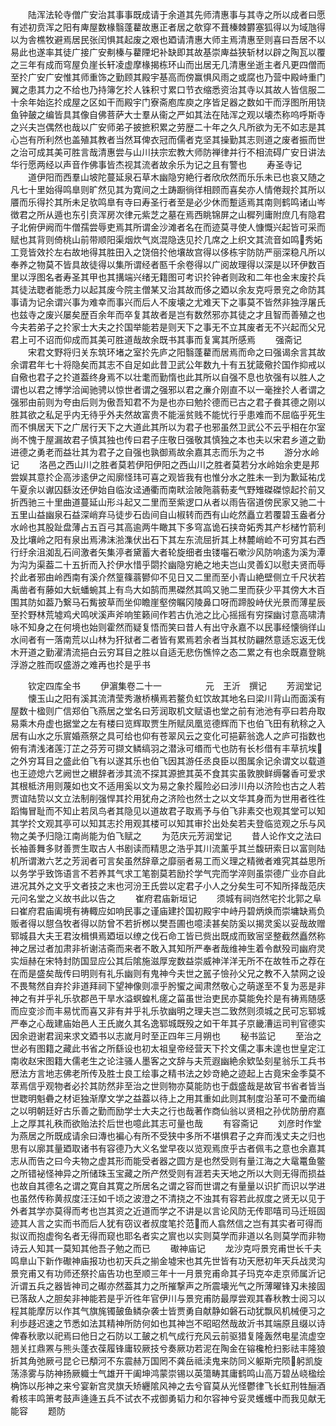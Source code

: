 <!-- { "loadSidebar": true } -->
　　陆浑法轮寺僧广安治其事事既成请于余道其先师清惠事与其寺之所以成者曰愿有述初贲浑之阳有庳屋数椽翳蓬藋故惠正者居之欹穿不葺榛棘欝塞狐得以为域虺得以为舎樵牧避焉居民张闰惧其起废之艰也廼请清惠大师主焉清惠至则喜曰吾居不以易此也遂率其徒广接广安刜榛与藋陻圯补缺即其故基崇庳益狭斩材以辟之陶瓦以覆之三年有成而穹屋负崖长轩凌虚摩椽揭栋环山而出居无几清惠坐逝主者凡更四僧而至扵广安广安惟其师重饰之勤顾其殿宇基高而傍赢惧风雨之或腐也乃营中殿峙重门翼之患其力之不给也乃持簿乞扵人铢积寸累口节衣缩悉资治其寺以其故人皆信服二十余年始迄扵成屋之区如干而殿宇门寮斋庖库庾之序皆足器之数如干而浮图所用铙鱼钟皷之编皆具其像自佛菩萨大士羣从衞之严如其法在陆浑之观以壊杰称呜呼斯寺之兴夫岂偶然也哉以广安师弟子披摭积累之劳歴二十年之久凡所欲为无不如志是其心岂有所利然也盖殖其教者当然耳俾衣冠而儒者克坚其操勤其志则道之废者振而世之治可成其美可胜言哉清惠尝与山川扶宗宏教大师防禅律并行不相流碍广安日讲法华行愿两经以声音作佛事皆杰视其流者故余乐为记之且有警也
　　寿圣寺记
　　道伊阳而西羣山坡陀蔓延泉石草木幽隐穷絶行者欣欣然而乐乐未已也哀又随之凡七十里始得鸣臯则旷然见其为寛间之土踌蹰徜徉相顾而喜矣亦人情倦觌扵其所以餍而乐得扵其所未足欤鸣臯有寺曰寿圣行者至是必少休而蹔适焉其南则鹤鸣诸山岑徴君之所从遁也东引贲浑房次律元紫芝之墓在焉西眺锦屏之山穉列庸附庶几有隐君子北俯伊阙而牛僧孺尝辱吏焉其所谓金沙滩者名在而迹莫寻使人慷慨兴起皆可采而赋也其背则倚桃山前带顺阳渠烟炊气岚混隐迭见扵几席之上织文其流音如鸣秀妬工竞皆效扵左右故地得其胜田入之饶倍扵他壤故宫得以侈栋宇防防严丽深稳凡所以奉养之物莫不皆具故徒得以集所谓经者匦千余卷得以广阅故理得以深是以环伊数百里以浮图名者寿圣其甲也其搆端兴绪无籍图可考识扵钟者则政和二年也金末废扵兵其徒法聦者能悉力以起其废今院主僧某又治其故而侈之廼以余友克哷景兖之命防其事请为记余谓兴事为难幸而事兴而后人不废壊之尤难天下之事莫不皆然非独浮屠氏也兹寺之废兴屡矣歴百余年而卒复其故者是岂有数然邪亦其徒之才且智而善殖之也今夫若弟子之扵家士大夫之扵国举能若是则天下之事无不立其废者无不兴起而父兄君上可不诏而仰成而其美可胜道哉故余既书其事而复寓其所感焉
　　强斋记
　　宋君文野将归关东筑环堵之室扵先庐之阳翳蓬藋而居焉而命之曰强谒余言其故余谓君年七十将隐矣而其志不自足如此昔卫武公年数九十有五犹箴儆扵国作抑戒以自儆也君子之扵道葢终身焉不以壮耄而勤惰也此其所以自强不息也欤强有以胜人之谓也以君之博学洽闻驰骋以惊世者谓之强邪以君之亷介刚直不以一毫挫扵人者谓之强邪由前则为夸由后则为傲吾知君不为是也亦曰勉扵德而已古之君子飬其德之刚以胜其欲之私足乎内无待乎外夫然故富贵不能滛贫贱不能忧行乎患难而不屈临乎死生而不惧居天下之广居行天下之大道此其所以为君子也邪虽然卫武公不云乎相在尔室尚不愧于屋漏故君子慎其独也传曰君子庄敬日强敬其慎独之本也夫以宋君乡道之勤进德之勇老而益壮其为君子之自强也孰御焉故余嘉其志而乐为之书
　　游分水岭记
　　洛邑之西山川之胜者莫若伊阳伊阳之西山川之胜者莫若分水岭始余吏是邦尝娱其意扵企高涉逺伊之闳廓怪玮可喜之观皆我有也惟分水之胜未一到为歉延祐戊午夏余以谳囚繇汝还伊始自临汝迳通衢而南畎浍陂陁蓊葧麦气野雉磔磔惊起扵前又折西驰三十里曲道蔓延山形斗起又二里而至紫逻口从者以雨告宿道傍民家又驰二十五里山益幽泉石益深峭弃马徒步石齿间自山椒转而西有山屹然矗立若覆碧玉盎者分水岭也其股趾盘薄占五百弓其高逾两牛瞰其下多穹嵓诡石挟竒妬秀其产杉槠竹箭利及比壤岭之阳有泉出焉沸沫湁潗伏出石下其左东流屈折其上林麓峭崄不可穷其右西行纡余沮洳乱石间激者矢集渟者黛蓄大者轮旋细者虫镂囓石嗽沙风防响逺为溪为潭为沟为渠葢二十五折而入扵伊水惜乎閟扵幽隐穷絶之地夫岂山灵善幻以慰夫贤而辱扵此者邪由岭西南有溪介然篁篠蓊鬰仰不见日又二里而至小青山絶壁侧立千尺状若禹凿者有藤如大蚖蟠蜿其上有鸟大如鹄而黒磔然其鸣又驰二里而获少平其傍大木百围其防如葢乃繋马石觜披草而坐仰瞻崖壑傍瞩冈陵鼻口呀而蹄股峙伏光景而薄星辰至扵野林荒墟鸡犬鸣吠溪声斧响笙籁间作若古仇池之比心摇摇有穷探幽讨意高啸清咏不知身之在何境也始则霍然而疑复悟而笑曰昔人有出守永嘉不以民事经懐徜徉山水间者有一落南荒以山林为犴狱者二者皆有累焉若余者当其杖防翩然意适忘返无伐木开道之勤濯清流挹白云穷耳目之胜以自适无悲伤憔悴之态二累之有也余既嘉登眺浮游之胜而叹盛游之难再也扵是乎书



　　钦定四库全书
　　伊濵集卷二十一　　　　　元　王沂　撰记
　　芳润堂记
　　懐玉山之阳有溪其流清莹秀澈桥横焉若鳌负虹饮故其地名曰梁川背山而面溪有屋数十楹则广信郑伯飞燕居之堂名曰芳润取机文赋语也堂之前有池池有亭曰若舟取易乘木舟虚也据堂之左有楼曰览辉取贾生所赋凤凰览德辉而下也伯飞田有秔稌之入居有山水之乐賔婚燕祭之具可给也仰有苍翠风云之变化可挹薪翁逸人之庐可指数也俯有清浅渚莲汀芷之芬芳可撷文鳞缟羽之潜泳可缗而弋也防有长杉借有丰草抗埃之外穷耳目之盛此伯飞有以遂其乐也伯飞因其游任丞良臣以图属余记余谓文以载道也王迹熄六艺阙世之纉辞者涉其流不探其源摭其英不食其实虽敦腴鲜缛馨香可爱求其根柢济用则蔑如也文不适用奚以文为易之象扵履险必曰涉川舟以济险也古之人若贾谊陆贽以文立法制削强悍其扵用犹舟之济险也然士之以文华其身而为世用者徃徃蹈悔冒耻而不知止若凤鸟者其隐见以道故君子取焉予与伯飞非素交也观其堂可以知其学扵文观其亭可以知其志扵用观其楼可以知其审扵出处矣若夫登临览观之乐与风物之美予归隐江南尚能为伯飞赋之
　　为范庆元芳润堂记
　　昔人论作文之法曰长袖善舞多财善贾生取古人书剧读而精思之浩乎其川流薰乎其兰馥研索日以富则陆机所谓潄六艺之芳润者可言矣虽然辞章之靡丽者易工而义理之精微者难究其益思所以务学乎致饰语言不若养其气求工笔劄莫若励扵学气完而学淬则虽崇德广业亦自此进况其外之文乎文者技之末也河汾王氏尝以定君子小人之分矣生可不知所择哉范庆元问名堂之义故书此以告之
　　崔府君庙新垣记
　　须城有祠岿然宅扵北郭之阜曰崔府君庙阖境有祷輙应如响民事之谨庙建扵国初殿宇中峙丹碧炳焕而崇墉缺焉负贩者得以憇刍牧者得以防曾不若折桞以樊吾圃也噫渎甚矣防奚以揭灵奚以妥哉故赠郓城县大夫王君汝楫惧焉廼垣以缭之伐石命工皆已赀出既成而致宻坚整截然矗然称神之居过者加肃非祈谢洁斋而来者不敢入其知所严奉者哉维神生着令猷殁司幽府灵实烜赫在宋特封防国显应公其后隂施滋厚宠数益崇威神洋洋无所不在故牲币之荐在在而是盛矣哉传曰明则有礼乐幽则有鬼神今夫世之嚚子憸孙父兄之教不入禁网之设不畏骜然自弃扵非道拜祠下望神像则凛乎肹蠁之闻肃然敬心之萌遂至不复为恶是非神之有并乎礼乐欤郡邑干旱水溢螟蝗札瘥之菑虽世治吏民亦莫能免扵是有祷焉随感而应变沴而丰易忧而喜又非有并乎礼乐欤幽明之理夫岂二致然则须城之民可忘郓城严奉之心哉建庙始邑人王氏嵗久其名逸郓城既殁之如干年其子京畿漕运司判官德实因余逰谢君润来求文廼书以志嵗月时至正四年三月朔也
　　秘书监记
　　至治之世必有图籍之藏此书省之所繇设也初太祖皇帝经营天下扵文儒之事未遑也世皇定江南收赵宋图籍大儒老生之论注骚人墨客之文辞与夫荒遐幽絶余欵坠刻星翁乐工兵书厯法方言地志佛老所传及胜士良工绘事之精书法之妙竒絶之迹起上古竟宋金季莫不萃焉信乎观物者必扵其防然非至治之世则物亦莫能防也于戯盛哉是故官书省者皆当世聦明魁礨之材讵独渐摩文学之益葢以待上之用其重如此则其制度沿革可不彚而编之以明朝廷好古乐善之勤而励学士大夫之行也哉著作商仙翁以贤相之孙优防册府嘉上之厚其礼秩而欲贻法扵后世也噫此其志可量也哉
　　有容斋记
　　刘彦时作堂为燕居之所既成请余曰漙也褊心有所不受狭中多所不堪惧君子之弃而浅丈夫之归也思有以廓其量廼取诸书有容德乃大义名堂早夜以览观焉庶乎古者佩韦之意也余嘉其志从而告之曰今夫物之虚其形而能受者器之圆方是也然受则有量江海之大鼋鼍鱼鳖之所错袐怪神异之所储珠玉宝藏之所产然受则有涯若夫天地之所以大则无得而损益也故自其德名之谓之寛自其寛之所居名之谓之容而世谓之有量量以识扩而识以学进也虽然传称黄叔度汪汪如千顷之波澄之不清挠之不浊其有容若此叔度之贤无以见于外者其学亦莫得而考也岂其资之近道而学之不讲是以言论风防无传耶嘻司马迁班固迹其人言之实而书而后人犹有窃议者叔度笔扵范而人翕然信之岂有其实者可得而拟议而抱虚徇名者无得而窥也耶名者实之賔也以实则莫学而非道以名则莫学而非物诗云人知其一莫知其他吾子勉之而已
　　礮神庙记
　　龙沙克哷景兖甫世长千夫鸣臯山下新作礮神庙报功也初天兵之揃金墟宋也其先世皆有功天厯初年天兵战灵沟景兖甫又有功师还祭扵庙告功也至顺三年十一月景兖甫命其子玛克夲走京师属沂记沂谓五兵之器皆神司之礟亦然葢其力之所摧撃声之所震壊光气之所薄曜锋刄未接固已落敌人之胆矣非神能若是乎沂徃年官伊川与景兖甫防最厚尝观其春秋教士阅习以程其能摩厉以作其气旗旄镯皷鱼鳞杂袭士皆贾勇自献静如磐石动犹飘风机械便习之利歩趍迟速之节悉如法其精神所防何如也其神岂不昭昭然哉故沂书其端原且缀以诗俾春秋歌以祀焉曰他日之石防以工皷之机气成行充风云前驱猎复隆轰然电星流虚空翘关扛鼎罴与熊头蓬衣葆履锋庸较厥技兮奏厥功若泥在陶金在镕欃枪扫影祛丰隆狼折其角弛厥弓昆仑已頺河不东震赫万国罔不龚岳祗渎鬼来防同义躯斯完陨躬凯旋荡涤雾与防神扬厥軄士气雄开干阖坤鸿蒙崇锡以英簜畴其庸鹤鸣山高万碧丛峣楹绘桷饰以彤神之来兮宴新宫灵旗夭矫纒隂风神之去兮窅莫从光怪鬱律飞长虹刑牲酾酒肴核丰鸣箫考鼓声逄逄五兵不试衣不戎御勇韬力和尔容神兮妥灵蠖蠖中而我见献无能容
　　题防
